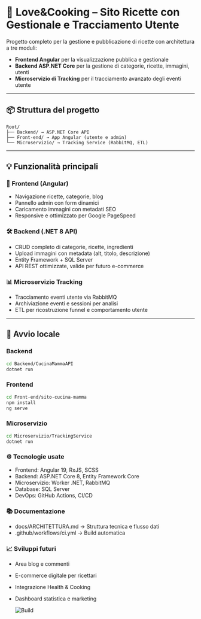 # 🍝 Love&Cooking – Sito Ricette con Gestionale e Tracciamento Utente

Progetto completo per la gestione e pubblicazione di ricette con architettura a tre moduli:

- **Frontend Angular** per la visualizzazione pubblica e gestionale
- **Backend ASP.NET Core** per la gestione di categorie, ricette, immagini, utenti
- **Microservizio di Tracking** per il tracciamento avanzato degli eventi utente

---

## 📦 Struttura del progetto

```
Root/
├── Backend/ → ASP.NET Core API
├── Front-end/ → App Angular (utente e admin)
└── Microservizio/ → Tracking Service (RabbitMQ, ETL)
```

---

## 💡 Funzionalità principali

### 🎨 Frontend (Angular)

- Navigazione ricette, categorie, blog
- Pannello admin con form dinamici
- Caricamento immagini con metadati SEO
- Responsive e ottimizzato per Google PageSpeed

### 🛠 Backend (.NET 8 API)

- CRUD completo di categorie, ricette, ingredienti
- Upload immagini con metadata (alt, titolo, descrizione)
- Entity Framework + SQL Server
- API REST ottimizzate, valide per futuro e-commerce

### 📊 Microservizio Tracking

- Tracciamento eventi utente via RabbitMQ
- Archiviazione eventi e sessioni per analisi
- ETL per ricostruzione funnel e comportamento utente

---

## 🚀 Avvio locale

### Backend

```bash
cd Backend/CucinaMammaAPI
dotnet run
```

### Frontend

```bash
cd Front-end/sito-cucina-mamma
npm install
ng serve
```

### Microservizio

```bash
cd Microservizio/TrackingService
dotnet run
```

### ⚙️ Tecnologie usate

- Frontend: Angular 19, RxJS, SCSS
- Backend: ASP.NET Core 8, Entity Framework Core
- Microservizio: Worker .NET, RabbitMQ
- Database: SQL Server
- DevOps: GitHub Actions, CI/CD

### 📚 Documentazione

- docs/ARCHITETTURA.md → Struttura tecnica e flusso dati
- .github/workflows/ci.yml → Build automatica

### 📈 Sviluppi futuri

- Area blog e commenti
- E-commerce digitale per ricettari
- Integrazione Health & Cooking
- Dashboard statistica e marketing

  ![Build](https://github.com/nicherri/Progetto-blog-di-cucina/actions/workflows/ci.yml/badge.svg)

